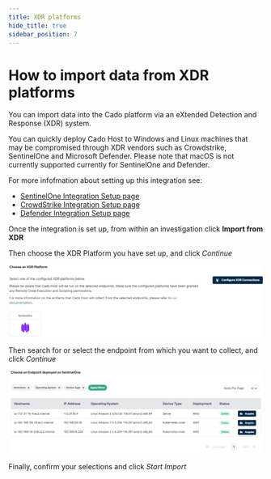 ```yaml
---
title: XDR platforms
hide_title: true
sidebar_position: 7
---
```


# How to import data from XDR platforms
You can import data into the Cado platform via an eXtended Detection and Response (XDR) system.

You can quickly deploy Cado Host to Windows and Linux machines that may be compromised through XDR vendors such as Crowdstrike, SentinelOne and Microsoft Defender.
Please note that macOS is not currently supported currently for SentinelOne and Defender.

For more infofmation about setting up this integration see:
- [SentinelOne Integration Setup page](/cado-response/manage/integrations/xdr/sentinelone.md)
- [CrowdStrike Integration Setup page](/cado-response/manage/integrations/xdr/crowdstrike.md)
- [Defender Integration Setup page](/cado-response/manage/integrations/xdr/defender.md)

Once the integration is set up, from within an investigation click **Import from XDR**

Then choose the XDR Platform you have set up, and click *Continue*

![Choose XDR Platform](/img/xdr-import-2.png)

Then search for or select the endpoint from which you want to collect, and click *Continue*

![Import XDR Endpoints](/img/xdr-import-3.png)

Finally, confirm your selections and click *Start Import*